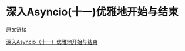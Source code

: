 # 深入Asyncio(十一)优雅地开始与结束

原文链接

[深入Asyncio（十一）优雅地开始与结束](https://www.cnblogs.com/ikct2017/p/9829048.html)
